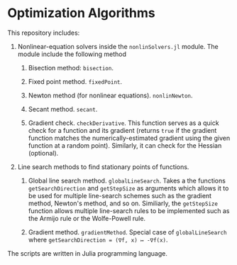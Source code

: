 # Optimization Algorithms

This repository includes:
1.  Nonlinear-equation solvers inside the `nonlinSolvers.jl` module. The module include the following method
    1. Bisection method: `bisection`.
    2. Fixed point method. `fixedPoint`.
    3. Newton method (for nonlinear equations). `nonlinNewton`.
    4. Secant method. `secant`.

    5. Gradient check. `checkDerivative`. This function serves as a quick check for a function and its gradient (returns `true` if the gradient function matches the numerically-estimated gradient using the given function at a random point). Similarly, it can check for the Hessian (optional).

2. Line search methods to find stationary points of functions.
    1. Global line search method. `globalLineSearch`. Takes a the functions `getSearchDirection` and `getStepSize` as arguments which allows it to be used for multiple line-search schemes such as the gradient method, Newton's method, and so on. Similiarly, the `getStepSize` function allows multiple line-search rules to be implemented such as the Armijo rule or the Wolfe-Powell rule.

    2. Gradient method. `gradientMethod`. Special case of `globalLineSearch` where `getSearchDirection = (∇f, x) ↦ -∇f(x)`.


The scripts are written in Julia programming language.


